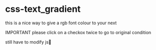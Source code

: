 # css-text_gradient

this is a nice way to give a rgb font colour to your next 

IMPORTANT
please click on a checkox twice to go to original condition

still have to modify js🤞


